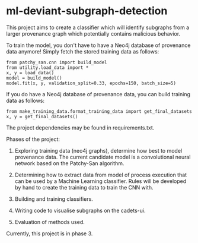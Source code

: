 # ml-deviant-subgraph-detection
This project aims to create a classifier which will identify subgraphs from a larger provenance graph which potentially contains malicious behavior.

To train the model, you don't have to have a Neo4j database of provenance data anymore! Simply fetch the stored training data as follows:
```
from patchy_san.cnn import build_model
from utility.load_data import *
x, y = load_data()
model = build_model()
model.fit(x, y, validation_split=0.33, epochs=150, batch_size=5)
```

If you do have a Neo4j database of provenance data, you can build training data as follows:
```
from make_training_data.format_training_data import get_final_datasets
x, y = get_final_datasets()
```

The project dependencies may be found in requirements.txt.

Phases of the project:
1) Exploring training data (neo4j graphs), determine how best to model provenance data. The current candidate model is a convolutional neural network based on the Patchy-San algorithm.

2) Determining how to extract data from model of process execution that can be used by a Machine Learning classifier. Rules will be developed by hand to create the training data to train the CNN with.

3) Building and training classifiers.

4) Writing code to visualise subgraphs on the cadets-ui.

5) Evaluation of methods used.

Currently, this project is in phase 3.
